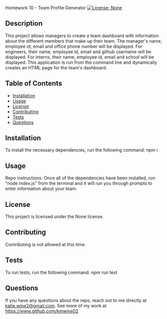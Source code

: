 Homework 10 - Team Profile Generator 
  [![License: None]()]()
  
 

  ## Description 
  This project allows managers to create a team dashboard with information about the different members that make up their team. The manager's name, employee id, email and office phone number will be displayed. For engineers, their name, employee id, email and github username will be displayed. For interns, their name, employee id, email and school will be displayed. This application is run from the command line and dynamically creates an HTML page for the team's dashboard. 

  ## Table of Contents
  
  * [Installation](#installation)
  * [Usage](#usage)
  * [License](#license)
  * [Contributing](#contributing)
  * [Tests](#tests)
  * [Questions](#questions)

  ## Installation
  To install the necessary dependencies, run the following command:
  npm i

  ## Usage
  Repo instructions: Once all of the dependencies have been installed, run "node index.js" from the terminal and it will run you through prompts to enter information about your team. 

  ## License
  This project is licensed under the None license.

  ## Contributing 
  Contributing is not allowed at this time.

  ## Tests 
  To run tests, run the following command:
  npm run test

  ## Questions
  If you have any questions about the repo, reach out to me directly at katie.wine2@gmail.com. See more of my work at https://www.github.com/kmwine02